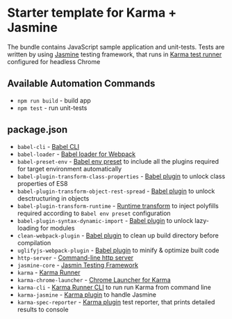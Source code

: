 # Starter template for Karma + Jasmine

The bundle contains JavaScript sample application and unit-tests.
Tests are written by using [Jasmine](https://jasmine.github.io/) testing framework, that runs in [Karma test runner](https://karma-runner.github.io/1.0/index.html) configured for headless Chrome

## Available Automation Commands
- `npm run build` - build app
- `npm test` - run unit-tests

## package.json

- `babel-cli` - [Babel CLI](https://babeljs.io/docs/usage/cli/)
- `babel-loader` - [Babel loader for Webpack](https://github.com/babel/babel-loader)
- `babel-preset-env` - [Babel env preset](https://github.com/babel/babel-preset-env) to include all the plugins required for target environment automatically
- `babel-plugin-transform-class-properties`  - [Babel plugin](https://babeljs.io/docs/plugins/transform-class-properties/) to unlock class properties of ES8
- `babel-plugin-transform-object-rest-spread` - [Babel plugin](https://babeljs.io/docs/plugins/transform-object-rest-spread/) to unlock desctructuring in objects
- `babel-plugin-transform-runtime` - [Runtime transform](https://babeljs.io/docs/plugins/transform-runtime/) to inject polyfills required according to `Babel env preset` configuration
- `babel-plugin-syntax-dynamic-import` - [Babel plugin](https://github.com/babel/babel/tree/master/packages/babel-plugin-syntax-dynamic-import) to unlock lazy-loading for modules
- `clean-webpack-plugin` - [Babel plugin](https://github.com/johnagan/clean-webpack-plugin) to clean up build directory before compilation
- `uglifyjs-webpack-plugin` - [Babel plugin](https://webpack.js.org/plugins/uglifyjs-webpack-plugin/) to minify & optimize built code
- `http-server` - [Command-line http server](https://github.com/indexzero/http-server)
- `jasmine-core` - [Jasmin Testing Framework](https://jasmine.github.io/)
- `karma` - [Karma Runner](https://karma-runner.github.io)
- `karma-chrome-launcher` - [Chrome Launcher for Karma](https://github.com/karma-runner/karma-chrome-launcher)
- `karma-cli` - [Karma Runner CLI](https://github.com/indexzero/http-server) to run run Karma from command line
- `karma-jasmine` - [Karma plugin](https://github.com/karma-runner/karma-jasmine) to handle Jasmine
- `karma-spec-reporter` - [Karma plugin](https://github.com/mlex/karma-spec-reporter) test reporter, that prints detailed results to console


